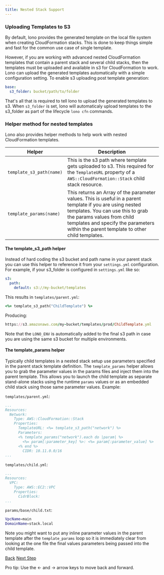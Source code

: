 ```yaml
---
title: Nested Stack Support
---
```


### Uploading Templates to S3

By default, lono provides the generated template on the local file system when creating CloudFormation stacks. This is done to keep things simple and fast for the common use case of single template.

However, if you are working with advanced nested CloudFormation templates that contain a parent stack and several child stacks, then the templates must be uploaded and available in s3 for CloudFormation to work. Lono can upload the generated templates automatically with a simple configuration setting.  To enable s3 uploading post template generation:

```yaml
base:
  s3_folder: bucket/path/to/folder
```

That's all that is required to tell lono to upload the generated templates to s3. When `s3_folder` is set, lono will automaticaly upload templates to the s3_folder as part of the lifecycle `lono cfn` commands.

### Helper method for nested templates

Lono also provides helper methods to help work with nested CloudFormation templates.

Helper  | Description
------------- | -------------
`template_s3_path(name)`  | This is the s3 path where template gets uploaded to s3. This required for the `TemplateURL` property of a `AWS::CloudFormation::Stack` child stack resource.
`template_params(name)`  | This returns an Array of the parameter values. This is useful in a parent template if you are using nested templates. You can use this to grab the params values from child templates and specify the parameters within the parent template to other child templates.

#### The template_s3_path helper

Instead of hard coding the s3 bucket and path name in your parent stack you can use this helper to reference it from your `settings.yml` configuration. For example, if your s3_folder is configured in `settings.yml` like so:

```yaml
s3:
  path:
    default: s3://my-bucket/templates
```

This results in `templates/parent.yml`:

```ruby
<%= template_s3_path("ChildTemplate") %>
```

Producing:

```ruby
https://s3.amazonaws.com/my-bucket/templates/prod/ChildTemplate.yml
```

Note that the `LONO_ENV` is automatically added to the final s3 path in case you are using the same s3 bucket for multiple environments.

#### The template_params helper

Typically child templates in a nested stack setup use parameters specified in the parent stack template definition. The `template_params` helper allows you to grab the parameter values in the params files and inject them into the parent template. This allows you to launch the child template as separate stand-alone stacks using the runtime `params` values or as an embedded child stack using those same parameter values. Example:

`templates/parent.yml`:

```yaml
...
Resources:
  Network:
    Type: AWS::CloudFormation::Stack
    Properties:
      TemplateURL: <%= template_s3_path("network") %>
      Parameters:
      <% template_params("network").each do |param| %>
        <%= param[:parameter_key] %>: <%= param[:parameter_value] %>
      <% end %>
        CIDR: 10.11.0.0/16
...
```

`templates/child.yml`:

```yaml
...
Resources:
  VPC:
    Type: AWS::EC2::VPC
    Properties:
      CidrBlock:
...
```

`params/base/child.txt`:

```sh
VpcName=main
DomainName=stack.local
```

Note you might want to put any inline parameter values in the parent template after the `template_params` loop so it is immediately clear from looking at the one file the final values parameters being passed into the child template.

<a id="prev" class="btn btn-basic" href="{% link _docs/settings.md %}">Back</a>
<a id="next" class="btn btn-primary" href="{% link _docs/organizing-lono.md %}">Next Step</a>
<p class="keyboard-tip">Pro tip: Use the <- and -> arrow keys to move back and forward.</p>

